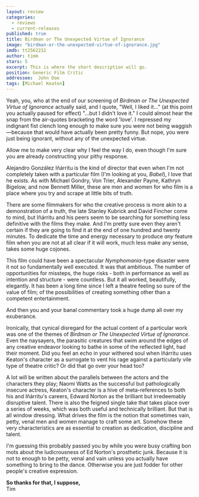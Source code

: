 ```yaml
---
layout: review
categories: 
  - reviews
  - current-releases
published: true
title: Birdman or The Unexpected Virtue of Ignorance
image: "birdman-or-the-unexpected-virtue-of-ignorance.jpg"
imdb: tt2562232
author: timm
stars: 5
excerpt: This is where the short description will go.
position: Generic Film Critic
addressee:  John Doe
tags: [Michael Keaton]
---
```

Yeah, you, who at the end of our screening of _Birdman or The Unexpected Virtue of Ignorance_ actually said, and I quote, "Well, I liked it…" (at this point you actually paused for effect) "…but I didn't love it." I could almost hear the snap from the air-quotes bracketing the word 'love'. I repressed my indignant fist clench long enough to make sure you were not being waggish—because that would have actually been pretty funny. But nope, you were just being ignorant, without any of the unexpected virtue.   

Allow me to make very clear why I feel the way I do, even though I'm sure you are already constructing your pithy response.

Alejandro González Iñárritu is the kind of director that even when I'm not completely taken with a particular film (I'm looking at you, _Babel_), I love that he exists. As with Michael Gondry, Von Trier, Alexander Payne, Kathryn Bigelow, and now Bennett Miller, these are men and women for who film is a place where you try and scrape at little bits of truth.

There are some filmmakers for who the creative process is more akin to a demonstration of a truth, the late Stanley Kubrick and David Fincher come to mind, but Iñárritu and his peers seem to be searching for something less definitive with the films they make. And I'm pretty sure even they aren't certain if they are going to find it at the end of one hundred and twenty minutes. To dedicate the time and energy necessary to produce _any_ feature film when you are not at all clear if it will work, much less make any sense, takes some huge cojones.

This film could have been a spectacular _Nymphomania_-type disaster were it not so fundamentally well executed. It was that ambitious. The number of opportunities for missteps, the huge risks - both in performance as well as intention and structure - were countless. But it all worked, beautifully, elegantly. It has been a long time since I left a theatre feeling so sure of the value of film; of the possibilities of creating something other than a competent entertainment.

And then you and your banal commentary took a huge dump all over my exuberance.

Ironically, that cynical disregard for the actual content of a particular work was one of the themes of _Birdman or The Unexpected Virtue of Ignorance_. Even the naysayers, the parasitic creatures that swim around the edges of any creative endeavor looking to bathe in some of the reflected light, had their moment. Did you feel an echo in your withered soul when Iñárritu uses Keaton's character as a surrogate to vent his rage against a particularly vile type of theatre critic? Or did that go over your head too?

A lot will be written about the parallels between the actors and the characters they play; Naomi Watts as the successful but pathologically insecure actress, Keaton's character is a hive of meta-references to both his and Iñárritu's careers, Edward Norton as the brilliant but irredeemably disruptive talent. There is also the feigned single take that takes place over a series of weeks, which was both useful and technically brilliant. But that is all window dressing. What drives the film is the notion that sometimes vain, petty, venal men and women manage to craft some art. Somehow these very characteristics are as essential to creation as dedication, discipline and talent. 

I'm guessing this probably passed you by while you were busy crafting bon mots about the ludicrousness of Ed Norton's prosthetic junk. Because it is not to enough to be petty, venal and vain unless you actually have something to bring to the dance. Otherwise you are just fodder for other people's creative expression.
**So thanks for that, I suppose,**  
Tim